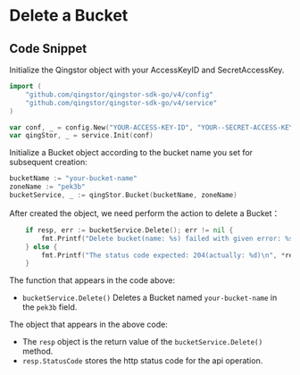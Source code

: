 # Delete a Bucket

## Code Snippet

Initialize the Qingstor object with your AccessKeyID and SecretAccessKey.

```go
import (
	"github.com/qingstor/qingstor-sdk-go/v4/config"
	"github.com/qingstor/qingstor-sdk-go/v4/service"
)

var conf, _ = config.New("YOUR-ACCESS-KEY-ID", "YOUR--SECRET-ACCESS-KEY")
var qingStor, _ = service.Init(conf)
```

Initialize a Bucket object according to the bucket name you set for subsequent creation:

```go
bucketName := "your-bucket-name"
zoneName := "pek3b"
bucketService, _ := qingStor.Bucket(bucketName, zoneName)
```

After created the object, we need perform the action to delete a Bucket：

```go
	if resp, err := bucketService.Delete(); err != nil {
		fmt.Printf("Delete bucket(name: %s) failed with given error: %s\n", bucketName, err)
	} else {
		fmt.Printf("The status code expected: 204(actually: %d)\n", *resp.StatusCode)
	}
```

The function that appears in the code above:
- `bucketService.Delete()` Deletes a Bucket named `your-bucket-name` in the `pek3b` field.

The object that appears in the above code:
- The `resp` object is the return value of the `bucketService.Delete()` method.
- `resp.StatusCode` stores the http status code for the api operation.

